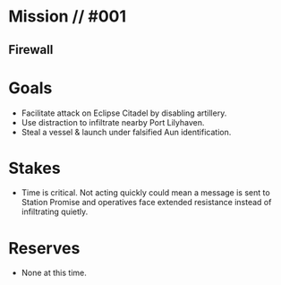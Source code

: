 # Mission // #001
## Firewall
# Goals
- Facilitate attack on Eclipse Citadel by disabling artillery.
- Use distraction to infiltrate nearby Port Lilyhaven.
- Steal a vessel & launch under falsified Aun identification.

# Stakes
- Time is critical. Not acting quickly could mean a message is sent to Station Promise and operatives face extended resistance instead of infiltrating quietly.

# Reserves
- None at this time.